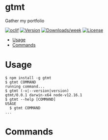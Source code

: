 gtmt
====

Gather my portfolio

[![oclif](https://img.shields.io/badge/cli-oclif-brightgreen.svg)](https://oclif.io)
[![Version](https://img.shields.io/npm/v/gtmt.svg)](https://npmjs.org/package/gtmt)
[![Downloads/week](https://img.shields.io/npm/dw/gtmt.svg)](https://npmjs.org/package/gtmt)
[![License](https://img.shields.io/npm/l/gtmt.svg)](https://github.com/yukimemi/gtmt/blob/master/package.json)

<!-- toc -->
* [Usage](#usage)
* [Commands](#commands)
<!-- tocstop -->
# Usage
<!-- usage -->
```sh-session
$ npm install -g gtmt
$ gtmt COMMAND
running command...
$ gtmt (-v|--version|version)
gtmt/0.0.1 darwin-x64 node-v12.16.1
$ gtmt --help [COMMAND]
USAGE
  $ gtmt COMMAND
...
```
<!-- usagestop -->
# Commands
<!-- commands -->

<!-- commandsstop -->
